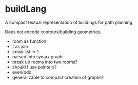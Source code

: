 # buildLang
A compact textual representation of buildings for path planning.

Does not encode contours/building geometries.

- room as function
- | as join
- cross list -> 1
- parsed into syntax graph
- break up rooms into two rooms?
- should I use pointers?
- even/odd
- generalizable to compact creation of graphs?